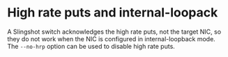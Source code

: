 # High rate puts and internal-loopack

A Slingshot switch acknowledges the high rate puts, not the target NIC, so
they do not work when the NIC is configured in internal-loopback mode. The
`--no-hrp` option can be used to disable high rate puts.